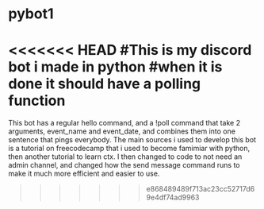 # pybot1
<<<<<<< HEAD
#This is my discord bot i made in python
#when it is done it should have a polling function
=======
This bot has a regular hello command, and a !poll command that take 2 arguments, event_name and event_date, and combines them into one sentence that pings everybody.
The main sources i used to develop this bot is a tutorial on freecodecamp that i used to become famimiar with python, then another tutorial to learn ctx. I then changed to code to not need an admin channel, and changed how the send message command runs to make it much more efficient and easier to use. 
>>>>>>> e868489489f713ac23cc52717d69e4df74ad9963
